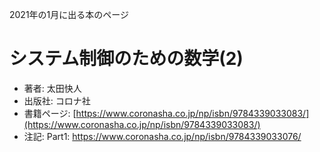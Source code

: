 2021年の1月に出る本のページ


# システム制御のための数学(2)
* 著者: 太田快人
* 出版社: コロナ社
* 書籍ページ: [https://www.coronasha.co.jp/np/isbn/9784339033083/](https://www.coronasha.co.jp/np/isbn/9784339033083/)
* 注記: Part1: <https://www.coronasha.co.jp/np/isbn/9784339033076/>
